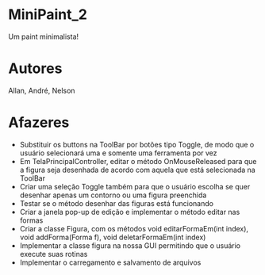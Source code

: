 # MiniPaint_2
Um paint minimalista!

# Autores
Allan, André, Nelson 

# Afazeres

- Substituir os buttons na ToolBar por botões tipo Toggle, de modo que o usuário selecionará uma e somente uma ferramenta por vez
- Em TelaPrincipalController, editar o método OnMouseReleased para que a figura seja desenhada de acordo com aquela que está selecionada na ToolBar
- Criar uma seleção Toggle também para que o usuário escolha se quer desenhar apenas um contorno ou uma figura preenchida
- Testar se o método desenhar das figuras está funcionando
- Criar a janela pop-up de edição e implementar o método editar nas formas
- Criar a classe Figura, com os métodos void editarFormaEm(int index), void addForma(Forma f), void deletarFormaEm(int index)
- Implementar a classe figura na nossa GUI permitindo que o usuário execute suas rotinas
- Implementar o carregamento e salvamento de arquivos
